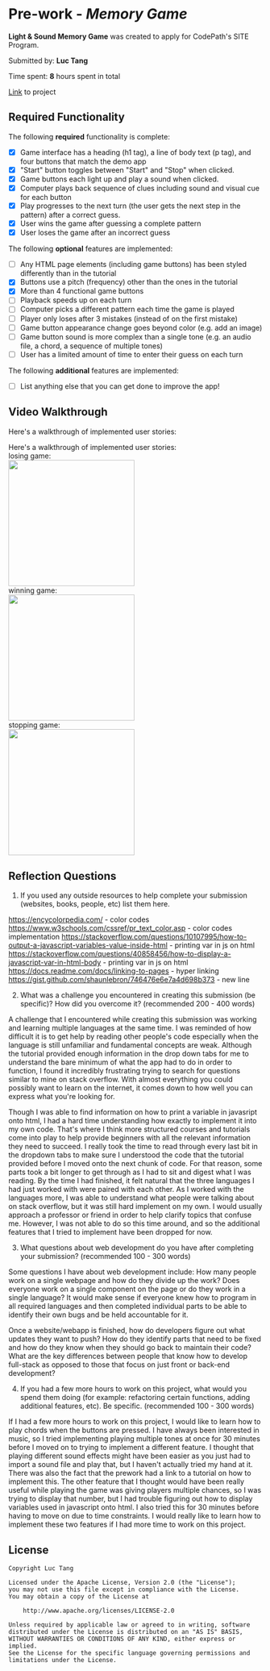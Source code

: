 # Pre-work - *Memory Game*

**Light & Sound Memory Game** was created to apply for CodePath's SITE Program. 

Submitted by: **Luc Tang**

Time spent: **8** hours spent in total

<a href="https://glitch.com/edit/#!/adhesive-rhinestone-aerosteon" target="blank">Link</a> to project

## Required Functionality

The following **required** functionality is complete:

* [X] Game interface has a heading (h1 tag), a line of body text (p tag), and four buttons that match the demo app
* [X] "Start" button toggles between "Start" and "Stop" when clicked. 
* [X] Game buttons each light up and play a sound when clicked. 
* [X] Computer plays back sequence of clues including sound and visual cue for each button
* [X] Play progresses to the next turn (the user gets the next step in the pattern) after a correct guess. 
* [X] User wins the game after guessing a complete pattern
* [X] User loses the game after an incorrect guess

The following **optional** features are implemented:

* [ ] Any HTML page elements (including game buttons) has been styled differently than in the tutorial
* [X] Buttons use a pitch (frequency) other than the ones in the tutorial
* [X] More than 4 functional game buttons
* [ ] Playback speeds up on each turn
* [ ] Computer picks a different pattern each time the game is played
* [ ] Player only loses after 3 mistakes (instead of on the first mistake)
* [ ] Game button appearance change goes beyond color (e.g. add an image)
* [ ] Game button sound is more complex than a single tone (e.g. an audio file, a chord, a sequence of multiple tones)
* [ ] User has a limited amount of time to enter their guess on each turn

The following **additional** features are implemented:

- [ ] List anything else that you can get done to improve the app!

## Video Walkthrough

Here's a walkthrough of implemented user stories:<br>

Here's a walkthrough of implemented user stories:<br>
losing game:<br>
<img src="http://g.recordit.co/DsRAsEOe0v.gif" width=250><br>
winning game:<br>
<img src="http://g.recordit.co/RHxktuluOB.gif" width=250><br>
stopping game:<br>
<img src="http://g.recordit.co/rfsf4FHBuq.gif" width=250><br>

## Reflection Questions
1. If you used any outside resources to help complete your submission (websites, books, people, etc) list them here. 

https://encycolorpedia.com/ - color codes
https://www.w3schools.com/cssref/pr_text_color.asp - color codes implementation
https://stackoverflow.com/questions/10107995/how-to-output-a-javascript-variables-value-inside-html - printing var in js on html
https://stackoverflow.com/questions/40858456/how-to-display-a-javascript-var-in-html-body - printing var in js on html
https://docs.readme.com/docs/linking-to-pages - hyper linking
https://gist.github.com/shaunlebron/746476e6e7a4d698b373 - new line

2. What was a challenge you encountered in creating this submission (be specific)? How did you overcome it? (recommended 200 - 400 words) 

A challenge that I encountered while creating this submission was working and learning multiple languages at the same time. I was 
reminded of how difficult it is to get help by reading other people's code especially when the language is still unfamiliar and 
fundamental concepts are weak. Although the tutorial provided enough information in the drop down tabs for me to understand the 
bare minimum of what the app had to do in order to function, I found it incredibly frustrating trying to search for questions 
similar to mine on stack overflow. With almost everything you could possibly want to learn on the internet, it comes down to 
how well you can express what you're looking for.

Though I was able to find information on how to print a variable in javasript onto html, I had a hard time understanding how exactly 
to implement it into my own code. That's where I think more structured courses and tutorials come into play to help provide beginners 
with all the relevant information they need to succeed. I really took the time to read through every last bit in the dropdown tabs to 
make sure I understood the code that the tutorial provided before I moved onto the next chunk of code. For that reason, some parts took 
a bit longer to get through as I had to sit and digest what I was reading. By the time I had finished, it felt natural that the three 
languages I had just worked with were paired with each other. As I worked with the languages more, I was able to understand what people 
were talking about on stack overflow, but it was still hard implement on my own. I would usually approach a professor or friend in order 
to help clarify topics that confuse me. However, I was not able to do so this time around, and so the additional features that I tried 
to implement have been dropped for now.


3. What questions about web development do you have after completing your submission? (recommended 100 - 300 words) 

Some questions I have about web development include:
How many people work on a single webpage and how do they divide up the work?
Does everyone work on a single component on the page or do they work in a single language?
It would make sense if everyone knew how to program in all required languages and then completed individual
parts to be able to identify their own bugs and be held accountable for it.

Once a website/webapp is finished, how do developers figure out what updates they want to push?
How do they identify parts that need to be fixed and how do they know when they should go back to maintain
their code? What are the key differences between people that know how to develop full-stack as opposed to 
those that focus on just front or back-end development?

4. If you had a few more hours to work on this project, what would you spend them doing (for example: refactoring certain functions, adding additional features, etc). Be specific. (recommended 100 - 300 words) 

If I had a few more hours to work on this project, I would like to learn how to play chords when the buttons are pressed. I have 
always been interested in music, so I tried implementing playing multiple tones at once for 30 minutes before I moved on to trying 
to implement a different feature. I thought that playing different sound effects might have been easier as you just had to import 
a sound file and play that, but I haven't actually tried my hand at it. There was also the fact that the prework had a link to a tutorial
on how to implement this. The other feature that I thought would have been really useful while playing the game was giving players multiple 
chances, so I was trying to display that number, but I had trouble figuring out how to display variables used in javascript onto html. 
I also tried this for 30 minutes before having to move on due to time constraints. I would really like to learn how to implement these 
two features if I had more time to work on this project.



## License

    Copyright Luc Tang

    Licensed under the Apache License, Version 2.0 (the "License");
    you may not use this file except in compliance with the License.
    You may obtain a copy of the License at

        http://www.apache.org/licenses/LICENSE-2.0

    Unless required by applicable law or agreed to in writing, software
    distributed under the License is distributed on an "AS IS" BASIS,
    WITHOUT WARRANTIES OR CONDITIONS OF ANY KIND, either express or implied.
    See the License for the specific language governing permissions and
    limitations under the License.